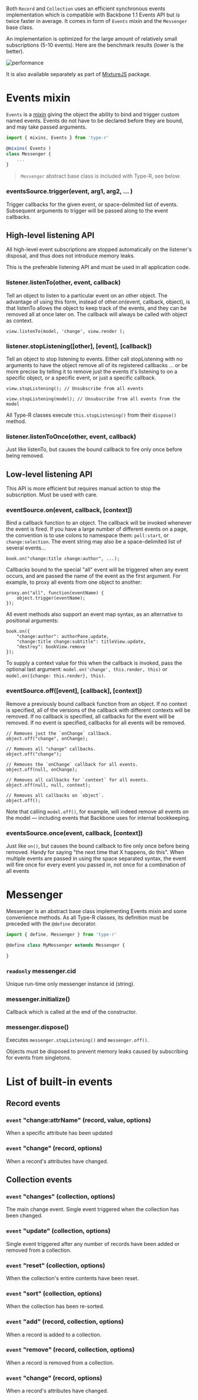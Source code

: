 Both `Record` and `Collection` uses an efficient synchronous events implementation which is compatible with Backbone 1.1 Events API but is twice faster in average. It comes in form of `Events` mixin and the `Messenger` base class.

An implementation is optimized for the large amount of relatively small subscriptions (5-10 events). Here are the benchmark results (lower is the better).

![performance](./events-performance.jpg)

It is also available separately as part of [MixtureJS](https://github.com/Volicon/MixtureJS) package.

# Events mixin

`Events` is a [mixin](11_Mixins.md) giving the object the ability to bind and trigger custom named events. Events do not have to be declared before they are bound, and may take passed arguments.

```javascript
import { mixins, Events } from 'type-r'

@mixins( Events )
class Messenger {
    ...
}
```

> `Messenger` abstract base class is included with Type-R, see below.

### eventsSource.trigger(event, arg1, arg2, ... )

Trigger callbacks for the given event, or space-delimited list of events. Subsequent arguments to trigger will be passed along to the event callbacks.

## High-level listening API

All high-level event subscriptions are stopped automatically on the listener's disposal, and thus does not introduce memory leaks.

This is the preferable listening API and must be used in all application code.

### listener.listenTo(other, event, callback)
Tell an object to listen to a particular event on an other object. The advantage of using this form, instead of other.on(event, callback, object), is that listenTo allows the object to keep track of the events, and they can be removed all at once later on. The callback will always be called with object as context.

    view.listenTo(model, 'change', view.render );

### listener.stopListening([other], [event], [callback])

Tell an object to stop listening to events. Either call stopListening with no arguments to have the object remove all of its registered callbacks ... or be more precise by telling it to remove just the events it's listening to on a specific object, or a specific event, or just a specific callback.

    view.stopListening(); // Unsubscribe from all events

    view.stopListening(model); // Unsubscribe from all events from the model

All Type-R classes execute `this.stopListening()` from their `dispose()` method.

### listener.listenToOnce(other, event, callback)

Just like listenTo, but causes the bound callback to fire only once before being removed.

## Low-level listening API

This API is more efficient but requires manual action to stop the subscription. Must be used with care.

### eventSource.on(event, callback, [context])

Bind a callback function to an object. The callback will be invoked whenever the event is fired. If you have a large number of different events on a page, the convention is to use colons to namespace them: `poll:start`, or `change:selection`. The event string may also be a space-delimited list of several events...

    book.on("change:title change:author", ...);

Callbacks bound to the special "all" event will be triggered when any event occurs, and are passed the name of the event as the first argument. For example, to proxy all events from one object to another:

    proxy.on("all", function(eventName) {
        object.trigger(eventName);
    });

All event methods also support an event map syntax, as an alternative to positional arguments:

    book.on({
        "change:author": authorPane.update,
        "change:title change:subtitle": titleView.update,
        "destroy": bookView.remove
    });

To supply a context value for this when the callback is invoked, pass the optional last argument: `model.on('change', this.render, this)` or `model.on({change: this.render}, this)`.

### eventSource.off([event], [callback], [context])

Remove a previously bound callback function from an object. If no context is specified, all of the versions of the callback with different contexts will be removed. If no callback is specified, all callbacks for the event will be removed. If no event is specified, callbacks for all events will be removed.

    // Removes just the `onChange` callback.
    object.off("change", onChange);

    // Removes all "change" callbacks.
    object.off("change");

    // Removes the `onChange` callback for all events.
    object.off(null, onChange);

    // Removes all callbacks for `context` for all events.
    object.off(null, null, context);

    // Removes all callbacks on `object`.
    object.off();

Note that calling `model.off()`, for example, will indeed remove all events on the model — including events that Backbone uses for internal bookkeeping.

### eventsSource.once(event, callback, [context])
Just like `on()`, but causes the bound callback to fire only once before being removed. Handy for saying "the next time that X happens, do this". When multiple events are passed in using the space separated syntax, the event will fire once for every event you passed in, not once for a combination of all events

# Messenger

Messenger is an abstract base class implementing Events mixin and some convenience methods.
As all Type-R classes, its definition must be preceded with the `@define` decorator.

```javascript
import { define, Messenger } from 'type-r'

@define class MyMessenger extends Messenger {

}
```

### `readonly` messenger.cid

Unique run-time only messenger instance id (string).

### messenger.initialize()

Callback which is called at the end of the constructor.

### messenger.dispose()

Executes `messenger.stopListening()` and `messenger.off()`.

Objects must be disposed to prevent memory leaks caused by subscribing for events from singletons.

# List of built-in events

## Record events

### `event` "change:attrName" (record, value, options)

When a specific attribute has been updated

### `event` "change" (record, options)

When a record's attributes have changed.

## Collection events

### `event` "changes" (collection, options)

The main change event. Single event triggered when the collection has been changed.

### `event` "update" (collection, options)

Single event triggered after any number of records have been added or removed from a collection.

### `event` "reset" (collection, options)

When the collection's entire contents have been reset.

### `event` "sort" (collection, options)

When the collection has been re-sorted.

### `event` "add" (record, collection, options)

When a record is added to a collection.

### `event` "remove" (record, collection, options)

When a record is removed from a collection.

### `event` "change" (record, options)

When a record's attributes have changed.
